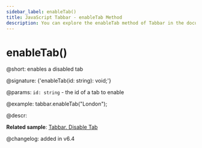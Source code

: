 ```yaml
---
sidebar_label: enableTab()
title: JavaScript Tabbar - enableTab Method 
description: You can explore the enableTab method of Tabbar in the documentation of the DHTMLX JavaScript UI library. Browse developer guides and API reference, try out code examples and live demos, and download a free 30-day evaluation version of DHTMLX Suite 7.
---
```


# enableTab()

@short: enables a disabled tab

@signature: {'enableTab(id: string): void;'}

@params:
`id: string` - the id of a tab to enable

@example:
tabbar.enableTab("London");

@descr:

**Related sample**: [Tabbar. Disable Tab](https://snippet.dhtmlx.com/9l3egq3z)

@changelog: added in v6.4

[comment]: # (@relatedapi: tabbar/api/tabbar_disabletab_method.md)

[comment]: # (@related: tabbar/work_with_tabbar.md#enablingdisabling-a-tab)
